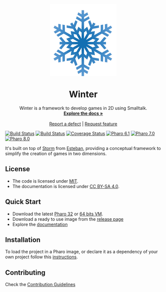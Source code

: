 <p align="center"><img src="assets/logos/winter.png">
 <h1 align="center">Winter</h1>
  <p align="center">
    Winter is a framework to develop games in 2D using Smalltalk.
    <br>
    <a href="docs/"><strong>Explore the docs »</strong></a>
    <br>
    <br>
    <a href="https://github.com/ba-st/Winter/issues/new?labels=Type%3A+Defect">Report a defect</a>
    |
    <a href="https://github.com/ba-st/Winter/issues/new?labels=Type%3A+Feature">Request feature</a>
  </p>
</p>

[![Build Status](https://travis-ci.org/ba-st/Winter.svg?branch=release-candidate)](https://travis-ci.org/ba-st/Winter) 
[![Build Status](https://github.com/ba-st/Winter/workflows/Build/badge.svg?branch=release-candidate)](https://github.com/ba-st/Winter/actions?query=workflow%3ABuild)
[![Coverage Status](https://codecov.io/github/ba-st/Winter/coverage.svg?branch=release-candidate)](https://codecov.io/gh/ba-st/Winter/branch/release-candidate)
[![Pharo 6.1](https://img.shields.io/badge/Pharo-6.1-informational)](https://pharo.org)
[![Pharo 7.0](https://img.shields.io/badge/Pharo-7.0-informational)](https://pharo.org)
[![Pharo 8.0](https://img.shields.io/badge/Pharo-8.0-informational)](https://pharo.org)

It's built on top of [Storm][] from [Esteban][], providing a conceptual framework to simplify the creation of games in two dimensions.

## License
- The code is licensed under [MIT](LICENSE).
- The documentation is licensed under [CC BY-SA 4.0](http://creativecommons.org/licenses/by-sa/4.0/).

## Quick Start

- Download the latest [Pharo 32](https://get.pharo.org/) or [64 bits VM](https://get.pharo.org/64/).
- Download a ready to use image from the [release page](https://github.com/ba-st/Winter/releases/latest)
- Explore the [documentation](docs/)

## Installation

To load the project in a Pharo image, or declare it as a dependency of your own project follow this [instructions](docs/Installation.md).

## Contributing

Check the [Contribution Guidelines](CONTRIBUTING.md)


[esteban]: https://github.com/estebanlm
[storm]: https://github.com/cdlm/pharo-storm
[chipmunk2d physics engine]:https://chipmunk-physics.net/
